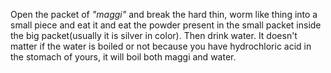 Open the packet of *"maggi"* and break the hard thin, worm like thing into a small piece and eat it and eat the powder present in the small packet inside the big packet(usually it is silver in color). Then drink water. It doesn't matter if the water is boiled or not because you have hydrochloric acid in the stomach of yours, it will boil both maggi and water.